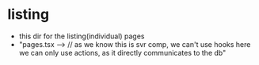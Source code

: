 # listing

- this dir for the listing(individual) pages
- "pages.tsx --> // as we know this is svr comp, we can't use hooks here we can only use actions, as it directly communicates to the db"
